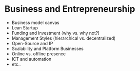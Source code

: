 # Business and Entrepreneurship

* Business model canvas
* Lean Startup
* Funding and Investment (why vs. why not?)
* Management Styles (hierarchical vs. decentralized)
* Open-Source and IP
* Scalability and Platform Businesses
* Online vs. offline presence
* ICT and automation
* etc..
